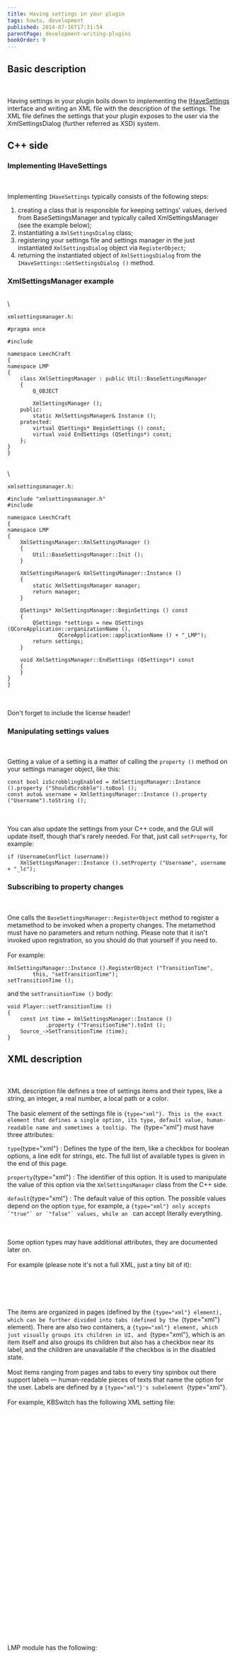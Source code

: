 ```yaml
---
title: Having settings in your plugin
tags: howto, development
published: 2014-07-16T17:31:54
parentPage: development-writing-plugins
bookOrder: 9
---
```


Basic description
-----------------

\
\
Having settings in your plugin boils down to implementing the
[IHaveSettings](http://doc.leechcraft.org/core/class_i_have_settings.html)
interface and writing an XML file with the description of the settings.
The XML file defines the settings that your plugin exposes to the user
via the XmlSettingsDialog (further referred as XSD) system.

C++ side
--------

### Implementing IHaveSettings

\
\
Implementing `IHaveSettings` typically consists of the following steps:

1.  creating a class that is responsible for keeping settings' values,
    derived from BaseSettingsManager and typically called
    XmlSettingsManager (see the example below);
2.  instantiating a `XmlSettingsDialog` class;
3.  registering your settings file and settings manager in the just
    instantiated `XmlSettingsDialog` object via `RegisterObject`;
4.  returning the instantiated object of `XmlSettingsDialog` from the
    `IHaveSettings::GetSettingsDialog ()` method.

### XmlSettingsManager example

\
\

``` {type="bash"}
xmlsettingsmanager.h:

#pragma once

#include 

namespace LeechCraft
{
namespace LMP
{
	class XmlSettingsManager : public Util::BaseSettingsManager
	{
		Q_OBJECT

		XmlSettingsManager ();
	public:
		static XmlSettingsManager& Instance ();
	protected:
		virtual QSettings* BeginSettings () const;
		virtual void EndSettings (QSettings*) const;
	};
}
}
```

\
\

``` {type="bash"}
xmlsettingsmanager.h:

#include "xmlsettingsmanager.h"
#include 

namespace LeechCraft
{
namespace LMP
{
	XmlSettingsManager::XmlSettingsManager ()
	{
		Util::BaseSettingsManager::Init ();
	}

	XmlSettingsManager& XmlSettingsManager::Instance ()
	{
		static XmlSettingsManager manager;
		return manager;
	}

	QSettings* XmlSettingsManager::BeginSettings () const
	{
		QSettings *settings = new QSettings (QCoreApplication::organizationName (),
				QCoreApplication::applicationName () + "_LMP");
		return settings;
	}

	void XmlSettingsManager::EndSettings (QSettings*) const
	{
	}
}
}
```

\
\
Don't forget to include the license header!

### Manipulating settings values

\
\
Getting a value of a setting is a matter of calling the `property ()`
method on your settings manager object, like this:

    const bool isScrobblingEnabled = XmlSettingsManager::Instance ().property ("ShouldScrobble").toBool ();
    const auto& username = XmlSettingsManager::Instance ().property ("Username").toString ();

\
\
You can also update the settings from your C++ code, and the GUI will
update itself, though that's rarely needed. For that, just call
`setProperty`, for example:

    if (UsernameConflict (username))
        XmlSettingsManager::Instance ().setProperty ("Username", username + "_lc");

### Subscribing to property changes

\
\
One calls the `BaseSettingsManager::RegisterObject` method to register a
metamethod to be invoked when a property changes. The metamethod must
have no parameters and return nothing. Please note that it isn't invoked
upon registration, so you should do that yourself if you need to.\
\
For example:

    XmlSettingsManager::Instance ().RegisterObject ("TransitionTime",
    		this, "setTransitionTime");
    setTransitionTime ();

and the `setTransitionTime ()` body:

    void Player::setTransitionTime ()
    {
    	const int time = XmlSettingsManager::Instance ()
    			.property ("TransitionTime").toInt ();
    	Source_->SetTransitionTime (time);
    }

XML description
---------------

\
\
XML description file defines a tree of settings items and their types,
like a string, an integer, a real number, a local path or a color.\
\
The basic element of the settings file is ``{type="xml"}. This is the
exact element that defines a single option, its type, default value,
human-readable name and sometimes a tooltip. The ``{type="xml"} must
have three attributes:

`type`{type="xml"}
:   Defines the type of the item, like a checkbox for boolean options, a
    line edit for strings, etc. The full list of available types is
    given in the end of this page.

`property`{type="xml"}
:   The identifier of this option. It is used to manipulate the value of
    this option via the `XmlSettingsManager` class from the C++ side.

`default`{type="xml"}
:   The default value of this option. The possible values depend on the
    option `type`, for example, a ``{type="xml"} only accepts `"true"`
    or `"false"` values, while an `` can accept literally everything.

\
\
Some option types may have additional attributes, they are documented
later on.\
\
For example (please note it's not a full XML, just a tiny bit of it):

``` {type="xml"}

	
```

\
\
The items are organized in pages (defined by the ``{type="xml"}
element), which can be further divided into tabs (defined by the
``{type="xml"} element). There are also two containers, a ``{type="xml"}
element, which just visually groups its children in UI, and
``{type="xml"}, which is an item itself and also groups its children but
also has a checkbox near its label, and the children are unavailable if
the checkbox is in the disabled state.\
\
Most items ranging from pages and tabs to every tiny spinbox out there
support labels — human-readable pieces of texts that name the option for
the user. Labels are defined by a ``{type="xml"}'s subelement
``{type="xml"}.\
\
For example, KBSwitch has the following XML setting file:

``` {type="xml"}


	
		
		
			
			
				
				
					
				
				
					
				
				
					
				
			
			
				
				
					
				
			
		
		
			
			
		
		
			
			
		
	
```

\
\
LMP module has the following:

``` {type="xml"}


	
		
		
			
		
		
			
		
		
			
		
		
			
			The following variables are allowed: <em>$artist</em>, <em>$year</em>, <em>$album</em>, <em>$trackNumber</em>, <em>$title</em>.
		
	
	
		
		
			
		
		
			
			This option requires at least one other scrobbler plugin, like LastFMScrobble, for example.
		
		
			
		
		
			
		
		
			
		
		
			
		
		
			
		
		
			
		
		
			
		
		
			
			
			
		
	
	
		
		
			
			
		
	
	
		
		
			
			
				
			
		
	
```

### Item types

#### checkbox

\
\

``` {type="xml"}
 defines a boolean option that can be toggled. It has no additional options.

Example:


	
```

#### combobox

\
\

``` {type="xml"}
 defines a combobox with a list of options, one of which can be chosen. The list may be either static or dynamic.

In case of static option lists, each option is defined by an  element, which should have a name="value" attribute. The value string is returned by the BaseSettingsManager::property() method.

An option can be marked as default by having the default="true" attribute.

Static options list example:


	
	
		
	
	
		
	
	
		
	
```

\
\
If the user selects, for example, the second option, the corresponding
`property ("SelectionBehavior").toString ()` call will return the
`QString ("NextIndex")` value.

#### dataview

\
\

    dataview item defines a view for a C++ model exposed from the plugin and registered via the XmlSettingsDialog::SetDataSource(const QString& propertyName, QAbstractItemModel *model) method.

     supports the following attributes:

    addEnabled
    If "false", adding to the model via XSD isn't allowed (for example, the Add button is inactive).
    modifyEnabled
    If "false", modifying model data via XSD isn't allowed (for example, the Modify button is inactive).
    removeEnabled
    If "false", removing data from the model via XSD isn't allowed (for example, the Remove button is inactive).


    Please note that dataviews don't have any labels, thus the  subelement is ignored.

    The exposed model must have the exact and constant number of columns. Hierarchical models aren't supported. It must also have data for the following roles on its horizontal header items:


    Qt::DisplayRole
    The human-readable name of the setting.
    LeechCraft::DataSources::DataSourceRole::FieldType
    Must contain an int value equal to a member of the LeechCraft::DataSources::DataFieldType enumeration.
    LeechCraft::DataSources::DataSourceRole::FieldValues
    A QVariantList of QVariantMaps with the possible values of the type corresponding to the FieldType of the item. Currently only used for DataFieldType::Enum items. The maps should contain the following keys:

    Icon with a value of type QIcon.
    Name with a value of type QString.
    ID with a vlaue of any type, it will be passed back in addRequested function.



    Stuff in the LeechCraft::DataSources namespace is defined in xmlsettingsdialog/datasourceroles.h header.

    The model columns are expected to contain values of types corresponding to the DataSourceRole::FieldType.

    Moreover, the exposed model must have a parent, and the parent must have the following methods for adding, modifying and removing of rows to work correctly:

    void addRequested (const QString& propertyName, const QVariantList& datas)

    const QString& propertyName is the value of the property attribute of the dataview item. It is used to distinguish between different dataviews having models with the same parent.
    const QVariant& datas is the variant list with the data of the row to append. one variant per column.


    void modifyRequested (const QString& propertyName, int row, const QVariantList& datas)

    const QString& propertyName is the value of the property attribute of the dataview item. It is used to distinguish between different dataviews having models with the same parent.
    int row is the index of the row to modify.
    const QVariant& datas is the variant list with the data of the row to append. one variant per column.


    void removeRequested (const QString& propertyName, const QModelIndexList& rows)

    const QString& propertyName is the value of the property attribute of the dataview item. It is used to distinguish between different dataviews having models with the same parent.
    const QModelIndexList& rows is the list of the rows to remove. The list is sorted in reverse order so you can just iterate over it and remove the indexes from the model.




    Example:

    
